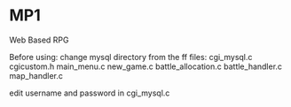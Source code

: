 # MP1
Web Based RPG

Before using:
change mysql directory from the ff files:
cgi_mysql.c
cgicustom.h
main_menu.c
new_game.c
battle_allocation.c
battle_handler.c
map_handler.c

edit username and password in cgi_mysql.c